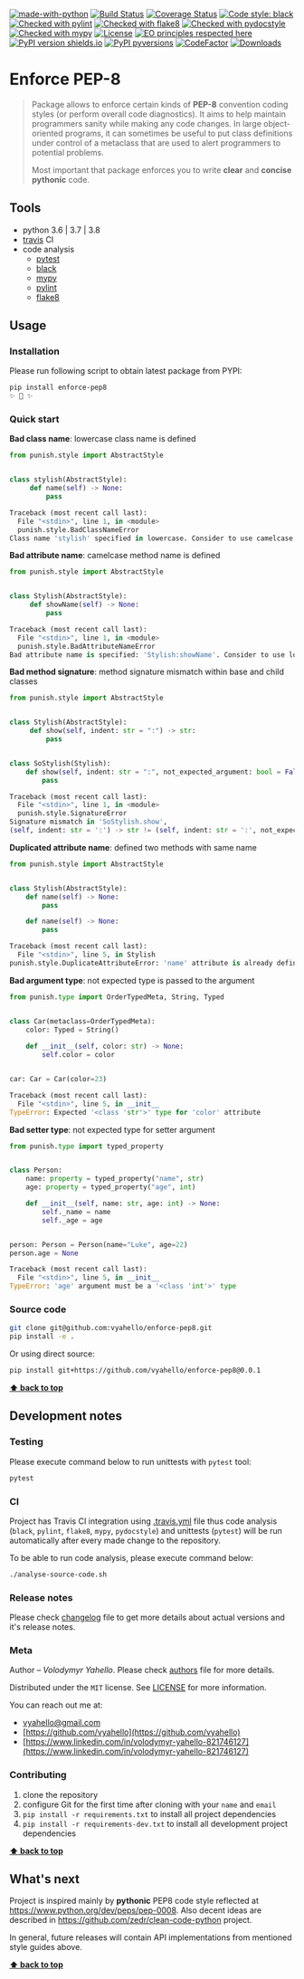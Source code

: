 [![made-with-python](https://img.shields.io/badge/Made%20with-Python-1f425f.svg)](https://www.python.org/)
[![Build Status](https://travis-ci.org/upymake/enforce-pep8.svg?branch=master)](https://travis-ci.org/upymake/enforce-pep8)
[![Coverage Status](https://coveralls.io/repos/github/upymake/enforce-pep8/badge.svg?branch=master)](https://coveralls.io/github/upymake/enforce-pep8?branch=master)
[![Code style: black](https://img.shields.io/badge/code%20style-black-000000.svg)](https://github.com/psf/black)
[![Checked with pylint](https://img.shields.io/badge/pylint-checked-blue)](https://www.pylint.org)
[![Checked with flake8](https://img.shields.io/badge/flake8-checked-blue)](http://flake8.pycqa.org/)
[![Checked with pydocstyle](https://img.shields.io/badge/pydocstyle-checked-yellowgreen)](http://www.pydocstyle.org/)
[![Checked with mypy](http://www.mypy-lang.org/static/mypy_badge.svg)](http://mypy-lang.org/)
[![License](https://img.shields.io/badge/license-MIT-green.svg)](LICENSE.md)
[![EO principles respected here](https://www.elegantobjects.org/badge.svg)](https://www.elegantobjects.org)
[![PyPI version shields.io](https://img.shields.io/pypi/v/enforce-pep8.svg)](https://pypi.python.org/pypi/enforce-pep8/)
[![PyPI pyversions](https://img.shields.io/pypi/pyversions/enforce-pep8.svg)](https://pypi.python.org/pypi/enforce-pep8/)
[![CodeFactor](https://www.codefactor.io/repository/github/upymake/enforce-pep8/badge)](https://www.codefactor.io/repository/github/upymake/enforce-pep8)
[![Downloads](https://pepy.tech/badge/enforce-pep8)](https://pepy.tech/project/enforce-pep8)

# Enforce PEP-8

> Package allows to enforce certain kinds of **PEP-8** convention coding styles (or perform overall code diagnostics).
> It aims to help maintain programmers sanity while making any code changes.
> In large object-oriented programs, it can sometimes be useful to put class definitions under control of a metaclass
> that are used to alert programmers to potential problems.
> 
> Most important that package enforces you to write **clear** and **concise pythonic** code.

## Tools

- python 3.6 | 3.7 | 3.8
- [travis](https://travis-ci.org) CI
- code analysis
  - [pytest](https://pypi.org/project/pytest/)
  - [black](https://black.readthedocs.io/en/stable/)
  - [mypy](http://mypy.readthedocs.io/en/latest)
  - [pylint](https://www.pylint.org/)
  - [flake8](http://flake8.pycqa.org/en/latest/)

## Usage

### Installation

Please run following script to obtain latest package from PYPI:
```bash
pip install enforce-pep8
✨ 🍰 ✨
```
### Quick start

**Bad class name**: lowercase class name is defined
```python
from punish.style import AbstractStyle


class stylish(AbstractStyle):
     def name(self) -> None:
         pass

Traceback (most recent call last):
  File "<stdin>", line 1, in <module>
  punish.style.BadClassNameError
Class name 'stylish' specified in lowercase. Consider to use camelcase style!
```

**Bad attribute name**: camelcase method name is defined
```python
from punish.style import AbstractStyle


class Stylish(AbstractStyle):
     def showName(self) -> None:
         pass

Traceback (most recent call last):
  File "<stdin>", line 1, in <module>
  punish.style.BadAttributeNameError
Bad attribute name is specified: 'Stylish:showName'. Consider to use lowercase style: 'Stylish:showname'! 
```

**Bad method signature**: method signature mismatch within base and child classes
```python
from punish.style import AbstractStyle


class Stylish(AbstractStyle):
     def show(self, indent: str = ":") -> str:
         pass


class SoStylish(Stylish):
    def show(self, indent: str = ":", not_expected_argument: bool = False) -> str:
        pass

Traceback (most recent call last):
  File "<stdin>", line 1, in <module>
  punish.style.SignatureError
Signature mismatch in 'SoStylish.show', 
(self, indent: str = ':') -> str != (self, indent: str = ':', not_expected_argument: bool = False) -> str 
```

**Duplicated attribute name**: defined two methods with same name
```python
from punish.style import AbstractStyle


class Stylish(AbstractStyle):
    def name(self) -> None:
        pass

    def name(self) -> None:
        pass

Traceback (most recent call last):
  File "<stdin>", line 5, in Stylish
punish.style.DuplicateAttributeError: 'name' attribute is already defined in 'Stylish' class
```

**Bad argument type**: not expected type is passed to the argument
```python
from punish.type import OrderTypedMeta, String, Typed


class Car(metaclass=OrderTypedMeta):
    color: Typed = String()
 
    def __init__(self, color: str) -> None:
        self.color = color


car: Car = Car(color=23)

Traceback (most recent call last):
  File "<stdin>", line 5, in __init__
TypeError: Expected '<class 'str'>' type for 'color' attribute
```

**Bad setter type**: not expected type for setter argument
```python
from punish.type import typed_property


class Person:
    name: property = typed_property("name", str)
    age: property = typed_property("age", int)

    def __init__(self, name: str, age: int) -> None:
        self._name = name
        self._age = age


person: Person = Person(name="Luke", age=22)
person.age = None

Traceback (most recent call last):
  File "<stdin>", line 5, in __init__
TypeError: 'age' argument must be a '<class 'int'>' type
```
### Source code

```bash
git clone git@github.com:vyahello/enforce-pep8.git
pip install -e .
```

Or using direct source:
```bash
pip install git+https://github.com/vyahello/enforce-pep8@0.0.1
```
**[⬆ back to top](#enforce-pep-8)**

## Development notes

### Testing

Please execute command below to run unittests with `pytest` tool:
```bash
pytest
```

### CI

Project has Travis CI integration using [.travis.yml](.travis.yml) file thus code analysis (`black`, `pylint`, `flake8`, `mypy`, `pydocstyle`) and unittests (`pytest`) will be run automatically after every made change to the repository.

To be able to run code analysis, please execute command below:
```bash
./analyse-source-code.sh
```
### Release notes

Please check [changelog](CHANGELOG.md) file to get more details about actual versions and it's release notes.

### Meta

Author – _Volodymyr Yahello_. Please check [authors](AUTHORS.md) file for more details.

Distributed under the `MIT` license. See [LICENSE](LICENSE.md) for more information.

You can reach out me at:
* [vyahello@gmail.com](vyahello@gmail.com)
* [https://github.com/vyahello](https://github.com/vyahello)
* [https://www.linkedin.com/in/volodymyr-yahello-821746127](https://www.linkedin.com/in/volodymyr-yahello-821746127)

### Contributing
1. clone the repository
2. configure Git for the first time after cloning with your `name` and `email`
3. `pip install -r requirements.txt` to install all project dependencies
4. `pip install -r requirements-dev.txt` to install all development project dependencies

**[⬆ back to top](#enforce-pep-8)**

## What's next

Project is inspired mainly by **pythonic** PEP8 code style reflected at https://www.python.org/dev/peps/pep-0008.
Also decent ideas are described in https://github.com/zedr/clean-code-python project.

In general, future releases will contain API implementations from mentioned style guides above.

**[⬆ back to top](#enforce-pep-8)**
